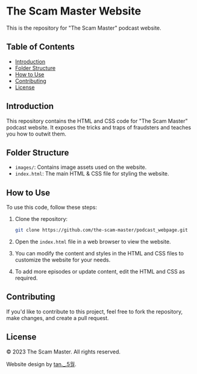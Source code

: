 # The Scam Master Website

This is the repository for "The Scam Master" podcast website.

## Table of Contents

- [Introduction](#introduction)
- [Folder Structure](#folder-structure)
- [How to Use](#how-to-use)
- [Contributing](#contributing)
- [License](#license)

## Introduction

This repository contains the HTML and CSS code for "The Scam Master" podcast website. It exposes the tricks and traps of fraudsters and teaches you how to outwit them.

## Folder Structure

- `images/`: Contains image assets used on the website.
- `index.html`: The main HTML & CSS file for styling the website.

## How to Use

To use this code, follow these steps:

1. Clone the repository:

   ```bash
   git clone https://github.com/the-scam-master/podcast_webpage.git
   ```

2. Open the `index.html` file in a web browser to view the website.

3. You can modify the content and styles in the HTML and CSS files to customize the website for your needs.

4. To add more episodes or update content, edit the HTML and CSS as required.

## Contributing

If you'd like to contribute to this project, feel free to fork the repository, make changes, and create a pull request.

## License

&copy; 2023 The Scam Master. All rights reserved.

Website design by [tan._.5월](#).
